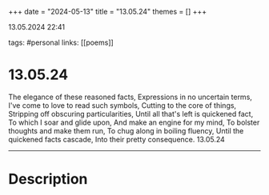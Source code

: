 +++
date = "2024-05-13"
title = "13.05.24"
themes = []
+++

13.05.2024 22:41

tags: #personal
links: [[poems]]

# 13.05.24

The elegance of these reasoned facts,
Expressions in no uncertain terms,
I've come to love to read such symbols,
Cutting to the core of things,
Stripping off obscuring particularities,
Until all that's left is quickened fact,
To which I soar and glide upon,
And make an engine for my mind,
To bolster thoughts and make them run,
To chug along in boiling fluency,
Until the quickened facts cascade,
Into their pretty consequence.
13.05.24

---

# Description

